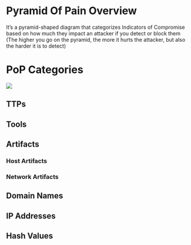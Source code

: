 # Pyramid Of Pain Overview

It’s a pyramid-shaped diagram that categorizes Indicators of Compromise based on how much they impact an attacker if you detect or block them (The higher you go on the pyramid, the more it hurts the attacker, but also the harder it is to detect)

# PoP Categories

![](https://github.com/JonmarCorpuz/knowledgeVault/blob/main/Models/Images/pyramid-of-pain.jpg)

## TTPs

## Tools

## Artifacts

### Host Artifacts

### Network Artifacts

## Domain Names

## IP Addresses

## Hash Values
